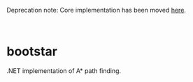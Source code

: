 Deprecation note: Core implementation has been moved [here](https://github.com/Smidgens/unity-search).


<br/>

# bootstar

.NET implementation of A* path finding.
